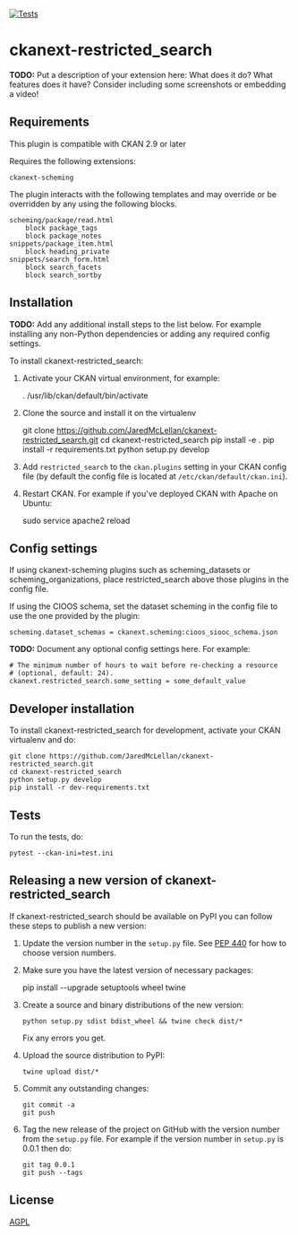 [![Tests](https://github.com/JaredMcLellan/ckanext-restricted_search/workflows/Tests/badge.svg?branch=main)](https://github.com/JaredMcLellan/ckanext-restricted_search/actions)

# ckanext-restricted_search

**TODO:** Put a description of your extension here:  What does it do? What features does it have? Consider including some screenshots or embedding a video!


## Requirements

This plugin is compatible with CKAN 2.9 or later

Requires the following extensions:

    ckanext-scheming

The plugin interacts with the following templates and may override or be overridden by any using the following blocks.

    scheming/package/read.html
        block package_tags
        block package_notes
    snippets/package_item.html
        block heading_private
    snippets/search_form.html
        block search_facets
        block search_sortby


## Installation

**TODO:** Add any additional install steps to the list below.
   For example installing any non-Python dependencies or adding any required
   config settings.

To install ckanext-restricted_search:

1. Activate your CKAN virtual environment, for example:

     . /usr/lib/ckan/default/bin/activate

2. Clone the source and install it on the virtualenv

    git clone https://github.com/JaredMcLellan/ckanext-restricted_search.git
    cd ckanext-restricted_search
    pip install -e .
	pip install -r requirements.txt
    python setup.py develop

3. Add `restricted_search` to the `ckan.plugins` setting in your CKAN
   config file (by default the config file is located at
   `/etc/ckan/default/ckan.ini`).

4. Restart CKAN. For example if you've deployed CKAN with Apache on Ubuntu:

     sudo service apache2 reload


## Config settings

If using ckanext-scheming plugins such as scheming_datasets or scheming_organizations, place restricted_search above those plugins in the config file.

If using the CIOOS schema, set the dataset scheming in the config file to use the one provided by the plugin:

    scheming.dataset_schemas = ckanext.scheming:cioos_siooc_schema.json


**TODO:** Document any optional config settings here. For example:

	# The minimum number of hours to wait before re-checking a resource
	# (optional, default: 24).
	ckanext.restricted_search.some_setting = some_default_value


## Developer installation

To install ckanext-restricted_search for development, activate your CKAN virtualenv and
do:

    git clone https://github.com/JaredMcLellan/ckanext-restricted_search.git
    cd ckanext-restricted_search
    python setup.py develop
    pip install -r dev-requirements.txt


## Tests

To run the tests, do:

    pytest --ckan-ini=test.ini


## Releasing a new version of ckanext-restricted_search

If ckanext-restricted_search should be available on PyPI you can follow these steps to publish a new version:

1. Update the version number in the `setup.py` file. See [PEP 440](http://legacy.python.org/dev/peps/pep-0440/#public-version-identifiers) for how to choose version numbers.

2. Make sure you have the latest version of necessary packages:

    pip install --upgrade setuptools wheel twine

3. Create a source and binary distributions of the new version:

       python setup.py sdist bdist_wheel && twine check dist/*

   Fix any errors you get.

4. Upload the source distribution to PyPI:

       twine upload dist/*

5. Commit any outstanding changes:

       git commit -a
       git push

6. Tag the new release of the project on GitHub with the version number from
   the `setup.py` file. For example if the version number in `setup.py` is
   0.0.1 then do:

       git tag 0.0.1
       git push --tags

## License

[AGPL](https://www.gnu.org/licenses/agpl-3.0.en.html)
